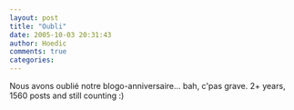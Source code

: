 ```yaml
---
layout: post
title: "Oubli"
date: 2005-10-03 20:31:43
author: Hoedic
comments: true
categories: 
---
```



Nous avons oublié notre blogo-anniversaire... bah, c'pas grave. 2+ years, 1560 posts and still counting :)